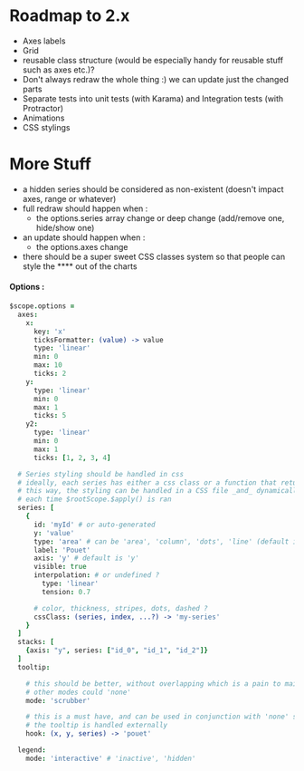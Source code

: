 # Roadmap to 2.x

+ Axes labels
+ Grid
+ reusable class structure (would be especially handy for reusable stuff such as axes etc.)?
+ Don't always redraw the whole thing :) we can update just the changed parts
+ Separate tests into unit tests (with Karama) and Integration tests (with Protractor)
+ Animations
+ CSS stylings

# More Stuff

+ a hidden series should be considered as non-existent (doesn't impact axes, range or whatever)
+ full redraw should happen when :
  - the options.series array change or deep change (add/remove one, hide/show one)
+ an update should happen when :
  - the options.axes change
+ there should be a super sweet CSS classes system so that people can style the **** out of the charts

#### Options :

```coffeescript
$scope.options =
  axes:
    x:
      key: 'x'
      ticksFormatter: (value) -> value
      type: 'linear'
      min: 0
      max: 10
      ticks: 2
    y:
      type: 'linear'
      min: 0
      max: 1
      ticks: 5
    y2:
      type: 'linear'
      min: 0
      max: 1
      ticks: [1, 2, 3, 4]

  # Series styling should be handled in css
  # ideally, each series has either a css class or a function that returns a class
  # this way, the styling can be handled in a CSS file _and_ dynamically changed
  # each time $rootScope.$apply() is ran
  series: [
    {
      id: 'myId' # or auto-generated
      y: 'value'
      type: 'area' # can be 'area', 'column', 'dots', 'line' (default is 'line')
      label: 'Pouet'
      axis: 'y' # default is 'y'
      visible: true
      interpolation: # or undefined ?
        type: 'linear'
        tension: 0.7

      # color, thickness, stripes, dots, dashed ?
      cssClass: (series, index, ...?) -> 'my-series'
    }
  ]
  stacks: [
    {axis: "y", series: ["id_0", "id_1", "id_2"]}
  ]
  tooltip:

    # this should be better, without overlapping which is a pain to maitain
    # other modes could 'none'
    mode: 'scrubber'

    # this is a must have, and can be used in conjunction with 'none' so that
    # the tooltip is handled externally
    hook: (x, y, series) -> 'pouet'

  legend:
    mode: 'interactive' # 'inactive', 'hidden'
```
